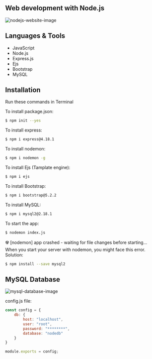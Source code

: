 ## Web development with Node.js

![nodejs-website-image](https://user-images.githubusercontent.com/91262816/198351584-06a8758e-27d0-4062-855e-e3f7aac33423.png)

## Languages & Tools

- JavaScript
- Node.js
- Express.js
- Ejs
- Bootstrap
- MySQL

## Installation
Run these commands in Terminal

To install package.json:
``` bash
$ npm init --yes
```
To install express:
``` bash
$ npm i express@4.18.1
```
To install nodemon:
``` bash
$ npm i nodemon -g
```
To install Ejs (Tamplate engine):
``` bash
$ npm i ejs
```
To install Bootstrap:
``` bash
$ npm i bootstrap@5.2.2
```
To install MySQL:
``` bash
$ npm i mysql2@2.18.1
```
To start the app:
``` bash
$ nodemon index.js
```
☢️ [nodemon] app crashed - waiting for file changes before starting...<br/>
When you start your server with nodemon, you might face this error. Solution:
``` bash
$ npm install --save mysql2
```

## MySQL Database

![mysql-database-image](https://user-images.githubusercontent.com/91262816/198361239-598f6464-045b-4731-94ab-a3da10409bbd.png)

config.js file:
```js
const config = {
    db: {
        host: "localhost",
        user: "root",
        password: "********",
        database: "nodedb"
    }
}

module.exports = config;
```
